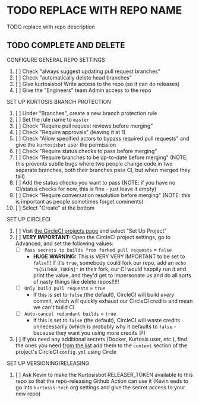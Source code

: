 TODO REPLACE WITH REPO NAME
===========================
TODO replace with repo description

TODO COMPLETE AND DELETE
------------------------
CONFIGURE GENERAL REPO SETTINGS
1. [ ] Check "always suggest updating pull request branches"
1. [ ] Check "automatically delete head branches"
1. [ ] Give kurtosisbot Write access to the repo (so it can do releases)
1. [ ] Give the "Engineers" team Admin access to the repo

SET UP KURTOSIS BRANCH PROTECTION
1. [ ] Under "Branches", create a new branch protection rule
1. [ ] Set the rule name to `master`
1. [ ] Check "Require pull request reviews before merging"
1. [ ] Check "Require approvals" (leaving it at 1)
1. [ ] Check "Allow specified actors to bypass required pull requests" and give the `kurtosisbot` user the permission
1. [ ] Check "Require status checks to pass before merging"
1. [ ] Check "Require branches to be up-to-date before merging" (NOTE: this prevents subtle bugs where two people change code in two separate branches, both their branches pass CI, but when merged they fail)
1. [ ] Add the status checks you want to pass (NOTE: if you have no CI/status checks for now, this is fine - just leave it empty)
1. [ ] Check "Require conversation resolution before merging" (NOTE: this is important as people sometimes forget comments)
1. [ ] Select "Create" at the bottom

SET UP CIRCLECI
1. [ ] Visit [the CircleCI projects page](https://app.circleci.com/projects/project-dashboard/github/kurtosis-tech/) and select "Set Up Project"
1. [ ] **VERY IMPORTANT:** Open the CircleCI project settings, go to Advanced, and set the following values:
    * [ ] `Pass secrets to builds from forked pull requests` = `false`
        * **HUGE WARNING:** This is VERY VERY IMPORTANT to be set to `false`!!! If it's `true`, somebody could fork our repo, add an `echo "${GITHUB_TOKEN}"` in their fork, our CI would happily run it and print the value, and they'd get to impersonate us and do all sorts of nasty things like delete repos!!!!!
    * [ ] `Only build pull requests` = `true`
        * If this is set to `false` (the default), CircleCI will build _every_ commit, which will quickly exhaust our CircleCI credits and mean we can't build CI
    * [ ] `Auto-cancel redundant builds` = `true`
        * If this is set to `false` (the default), CircleCI will waste credits unnecessarily (which is probably why it defaults to `false` - because they want you using more credits :P)
1. [ ] If you need any additional secrets (Docker, Kurtosis user, etc.), find the ones you need [from the list](https://app.circleci.com/settings/organization/github/kurtosis-tech/contexts?return-to=https%3A%2F%2Fapp.circleci.com%2Fpipelines%2Fgithub%2Fkurtosis-tech) add them to the `context` section of the project's CircleCI `config.yml` using Circle

SET UP VERSIONING/RELEASING
1. [ ] Ask Kevin to make the Kurtosisbot RELEASER_TOKEN available to this repo so that the repo-releasing Github Action can use it (Kevin eeds to go into `kurtosis-tech` org settings and give the secret access to your new repo)
